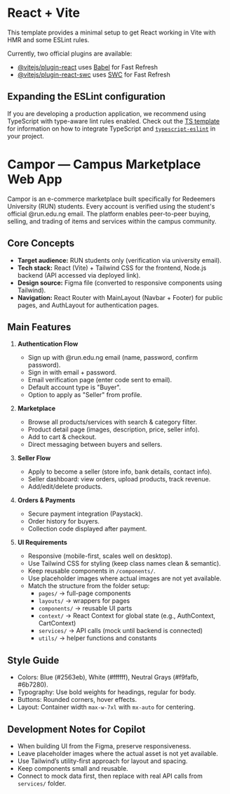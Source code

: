 # React + Vite

This template provides a minimal setup to get React working in Vite with HMR and some ESLint rules.

Currently, two official plugins are available:

- [@vitejs/plugin-react](https://github.com/vitejs/vite-plugin-react/blob/main/packages/plugin-react) uses [Babel](https://babeljs.io/) for Fast Refresh
- [@vitejs/plugin-react-swc](https://github.com/vitejs/vite-plugin-react/blob/main/packages/plugin-react-swc) uses [SWC](https://swc.rs/) for Fast Refresh

## Expanding the ESLint configuration

If you are developing a production application, we recommend using TypeScript with type-aware lint rules enabled. Check out the [TS template](https://github.com/vitejs/vite/tree/main/packages/create-vite/template-react-ts) for information on how to integrate TypeScript and [`typescript-eslint`](https://typescript-eslint.io) in your project.



# Campor — Campus Marketplace Web App

Campor is an e-commerce marketplace built specifically for Redeemers University (RUN) students. 
Every account is verified using the student's official @run.edu.ng email. 
The platform enables peer-to-peer buying, selling, and trading of items and services within the campus community.

## Core Concepts
- **Target audience:** RUN students only (verification via university email).
- **Tech stack:** React (Vite) + Tailwind CSS for the frontend, Node.js backend (API accessed via deployed link).
- **Design source:** Figma file (converted to responsive components using Tailwind).
- **Navigation:** React Router with MainLayout (Navbar + Footer) for public pages, and AuthLayout for authentication pages.

## Main Features
1. **Authentication Flow**
   - Sign up with @run.edu.ng email (name, password, confirm password).
   - Sign in with email + password.
   - Email verification page (enter code sent to email).
   - Default account type is "Buyer".
   - Option to apply as "Seller" from profile.

2. **Marketplace**
   - Browse all products/services with search & category filter.
   - Product detail page (images, description, price, seller info).
   - Add to cart & checkout.
   - Direct messaging between buyers and sellers.

3. **Seller Flow**
   - Apply to become a seller (store info, bank details, contact info).
   - Seller dashboard: view orders, upload products, track revenue.
   - Add/edit/delete products.

4. **Orders & Payments**
   - Secure payment integration (Paystack).
   - Order history for buyers.
   - Collection code displayed after payment.

5. **UI Requirements**
   - Responsive (mobile-first, scales well on desktop).
   - Use Tailwind CSS for styling (keep class names clean & semantic).
   - Keep reusable components in `/components/`.
   - Use placeholder images where actual images are not yet available.
   - Match the structure from the folder setup:
     - `pages/` → full-page components
     - `layouts/` → wrappers for pages
     - `components/` → reusable UI parts
     - `context/` → React Context for global state (e.g., AuthContext, CartContext)
     - `services/` → API calls (mock until backend is connected)
     - `utils/` → helper functions and constants

## Style Guide
- Colors: Blue (#2563eb), White (#ffffff), Neutral Grays (#f9fafb, #6b7280).
- Typography: Use bold weights for headings, regular for body.
- Buttons: Rounded corners, hover effects.
- Layout: Container width `max-w-7xl` with `mx-auto` for centering.

## Development Notes for Copilot
- When building UI from the Figma, preserve responsiveness.
- Leave placeholder images where the actual asset is not yet available.
- Use Tailwind’s utility-first approach for layout and spacing.
- Keep components small and reusable.
- Connect to mock data first, then replace with real API calls from `services/` folder.
